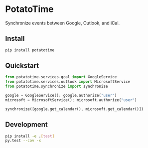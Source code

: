 # PotatoTime

Synchronize events between Google, Outlook, and iCal.

## Install
```bash
pip install potatotime
```

## Quickstart
```python
from potatotime.services.gcal import GoogleService
from potatotime.services.outlook import MicrosoftService
from potatotime.synchronize import synchronize

google = GoogleService(); google.authorize("user")
microsoft = MicrosoftService(); microsoft.authorize("user")

synchronize([google.get_calendar(), microsoft.get_calendar()])
```

## Development
```bash
pip install -e .[test]
py.test --cov -x
```
